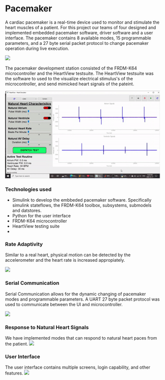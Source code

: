 # Pacemaker 
A cardiac pacemaker is a real-time device used to monitor and stimulate the heart muscles of a patient.  For this project our teams of four designed and implemented embedded pacemaker software, driver software and a user interface. The pacemaker contains 8 available modes, 15 programmable parameters, and a 27 byte serial packet protocol to change pacemaker operation during live execution. 


![](GIFs/Blinking_Board.gif)


The pacemaker development station consisted of the FRDM-K64 microcontroller and the HeartView testsuite. The HeartView testsuite was the software to used to the visualize electrical stimulus's of the microcontroller, and send mimicked heart signals of the pateint.


![](GIFs/DOO.gif)

### Technologies used

* Simulink to develop the embbeded pacemaker software. Specifically simulink stateflows, the FRDM-K64 toolbox, subsystems, submodels and datstores. 
* Python for the user interface
* FRDM-K64 microcontroller
* HeartView testing suite
* 

### Rate Adaptivity

Similar to a real heart, physical motion can be detected by the accelerometer and the heart rate is increased appropiately. 

![](GIFs/Rate_Adaptivity.gif)

### Serial Communication
Serial Communication allows for the dynamic changing of pacemaker modes and programmable parameters. A UART 27 byte packet protocol was used to communicate between the UI and microcontroller. 

![](https://j.gifs.com/zvL2K7.gif)


### Response to Natural Heart Signals

We have implemented modes that can respond to natural heart paces from the patient. 
![](https://j.gifs.com/r8zQZw.gif)

### User Interface
The user interface contains multiple screens, login capability, and other features.
![](https://j.gifs.com/5QOq8Z.gif)

